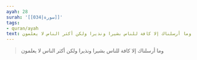 ```yaml
---
ayah: 28
surah: '[[034|سورة]]'
tags:
- quran/ayah
text: وما أرسلناك إلا كافة للناس بشيرا ونذيرا ولكن أكثر الناس لا يعلمون
---
```

> وما أرسلناك إلا كافة للناس بشيرا ونذيرا ولكن أكثر الناس لا يعلمون
